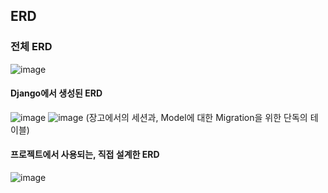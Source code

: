 ## ERD

### 전체 ERD
![image](https://github.com/user-attachments/assets/49e4f777-f860-4b49-b1f3-dd1a2735c149)

#### Django에서 생성된 ERD
![image](https://github.com/user-attachments/assets/ba470a0f-7d47-4b7a-ba71-6db25fdd9947)
![image](https://github.com/user-attachments/assets/1dbeb2c8-384b-4312-96d2-015e238502be)
(장고에서의 세션과, Model에 대한 Migration을 위한 단독의 테이블)

#### 프로젝트에서 사용되는, 직접 설계한 ERD
![image](https://github.com/user-attachments/assets/bbac7597-62f3-4ef9-b27b-b7f8641e0c06)
